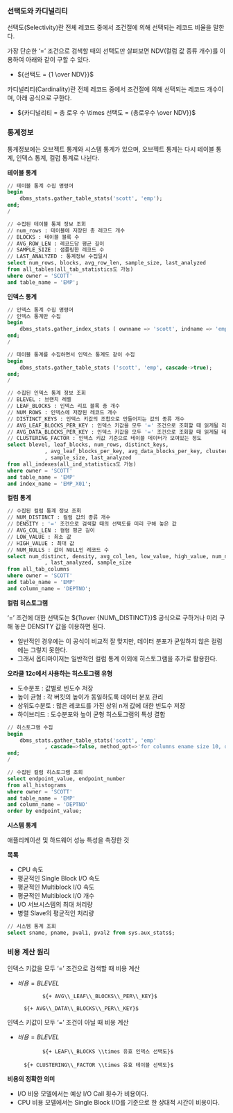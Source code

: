 ### 선택도와 카디널리티

선택도(Selectivity)란 전체 레코드 중에서 조건절에 의해 선택되는 레코드 비율을 말한다.

가장 단순한 ‘=’ 조건으로 검색할 때의 선택도만 살펴보면 NDV(컬럼 값 종류 개수)를 이용하여 아래와 같이 구할 수 있다.

- ${선택도 = {1 \over NDV}}$

카디널리티(Cardinality)란 전체 레코드 중에서 조건절에 의해 선택되는 레코드 개수이며, 아래 공식으로 구한다.

- ${카디널리티 = 총 로우 수 \times 선택도 = {총로우수 \over NDV}}$

### 통계정보

통계정보에는 오브젝트 통계와 시스템 통계가 있으며, 오브젝트 통계는 다시 테이블 통계, 인덱스 통계, 컬럼 통계로 나뉜다.

**테이블 통계**

```sql
// 테이블 통계 수집 명령어
begin
	dbms_stats.gather_table_stats('scott', 'emp');
end;
/

// 수집된 테이블 통계 정보 조회
// num_rows : 테이블에 저장된 총 레코드 개수
// BLOCKS : 테이블 블록 수
// AVG_ROW_LEN : 레코드당 평균 길이
// SAMPLE_SIZE : 샘플링한 레코드 수
// LAST_ANALYZED : 통계정보 수집일시
select num_rows, blocks, avg_row_len, sample_size, last_analyzed
from all_tables(all_tab_statistics도 가능)
where owner = 'SCOTT'
and table_name = 'EMP';
```

**인덱스 통계**

```sql
// 인덱스 통계 수집 명령어
// 인덱스 통계만 수집
begin
	dbms_stats.gather_index_stats ( ownname => 'scott', indname => 'emp_x01');
end;
/

// 테이블 통계를 수집하면서 인덱스 통계도 같이 수집
begin
	dbms_stats.gather_table_stats ('scott', 'emp', cascade->true);
end;
/

// 수집된 인덱스 통계 정보 조회
// BLEVEL : 브랜치 레벨
// LEAF_BLOCKS : 인덱스 리프 블록 총 개수
// NUM_ROWS : 인덱스에 저장된 레코드 개수
// DISTINCT_KEYS : 인덱스 키값의 조합으로 만들어지는 값의 종류 개수
// AVG_LEAF_BLOCKS_PER_KEY : 인덱스 키값을 모두 '=' 조건으로 조회할 때 읽게될 리프 블록 개수
// AVG_DATA_BLOCKS_PER_KEY : 인덱스 키값을 모두 '=' 조건으로 조회할 때 읽게될 테이블 블록 개수
// CLUSTERING_FACTOR : 인덱스 키값 기준으로 테이블 데이터가 모여있는 정도
select blevel, leaf_blocks, num_rows, distinct_keys, 
			, avg_leaf_blocks_per_key, avg_data_blocks_per_key, clustering_factor
			, sample_size, last_analyzed
from all_indexes(all_ind_statistics도 가능)
where owner = 'SCOTT'
and table_name = 'EMP'
and index_name = 'EMP_X01';
```

**컬럼 통계**

```sql
// 수집된 컬럼 통계 정보 조회
// NUM_DISTINCT : 컬럼 값의 종류 개수
// DENSITY : '=' 조건으로 검색할 때의 선택도를 미리 구해 놓은 값
// AVG_COL_LEN : 컬럼 평균 길이
// LOW_VALUE : 최소 값
// HIGH_VALUE : 최대 값
// NUM_NULLS : 값이 NULL인 레코드 수
select num_distinct, density, avg_col_len, low_value, high_value, num_nulls,
			, last_analyzed, sample_size
from all_tab_columns
where owner = 'SCOTT'
and table_name = 'EMP'
and column_name = 'DEPTNO';
```

**컬럼 히스토그램**

‘=’ 조건에 대한 선택도는 ${1\over {NUM\_DISTINCT}}$ 공식으로 구하거나 미리 구해 놓은 DENSITY 값을 이용하면 된다.

- 일반적인 경우에는 이 공식이 비교적 잘 맞지만, 데이터 분포가 균일하지 않은 컬럼에는 그렇지 못한다.
- 그래서 옵티마이저는 일반적인 컬럼 통계 이외에 히스토그램을 추가로 활용한다.

**오라클 12c에서 사용하는 히스토그램 유형**

- 도수분포 : 값별로 빈도수 저장
- 높이 균형 : 각 버킷의 높이가 동일하도록 데이터 분포 관리
- 상위도수분토 : 많은 레코드를 가진 상위 n개 값에 대한 빈도수 저장
- 하이브리드 : 도수분포와 높이 균형 히스토그램의 특성 결합

```sql
// 히스토그램 수집
begin
	dbms_stats.gather_table_stats('scott', 'emp' 
			, cascade=>false, method_opt=>'for columns ename size 10, deptno size 4');
end;
/

// 수집된 컬럼 히스토그램 조회
select endpoint_value, endpoint_number
from all_histograms
where owner = 'SCOTT'
and table_name = 'EMP'
and column_name = 'DEPTNO'
order by endpoint_value;
```

**시스템 통계**

애플리케이션 및 하드웨어 성능 특성을 측정한 것

**목록**

- CPU 속도
- 평균적인 Single Block I/O 속도
- 평균적인 Multiblock I/O 속도
- 평균적인 Multiblock I/O 개수
- I/O 서브시스템의 최대 처리량
- 병렬 Slave의 평균적인 처리량

```sql
// 시스템 통계 조회
select sname, pname, pval1, pval2 from sys.aux_stats$;
```

### 비용 계산 원리

인덱스 키값을 모두 ‘=’ 조건으로 검색할 때 비용 계산

- ${비용 = BLEVEL}$
    
    ```
            ${+ AVG\\_LEAF\\_BLOCKS\\_PER\\_KEY}$
    
      ${+ AVG\\_DATA\\_BLOCKS\\_PER\\_KEY}$
    ```
    

인덱스 키값이 모두 ‘=’ 조건이 아닐 때 비용 계산

- ${비용 = BLEVEL}$
    
    ```
            ${+ LEAF\\_BLOCKS \\times 유효 인덱스 선택도}$
    
      ${+ CLUSTERING\\_FACTOR \\times 유효 테이블 선택도}$
    ```
    

**비용의 정확한 의미**

- I/O 비용 모델에서는 예상 I/O Call 횟수가 비용이다.
- CPU 비용 모델에서는 Single Block I/O를 기준으로 한 상대적 시간이 비용이다.